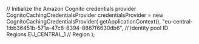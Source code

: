 // Initialize the Amazon Cognito credentials provider
CognitoCachingCredentialsProvider credentialsProvider = new CognitoCachingCredentialsProvider(
    getApplicationContext(),
    "eu-central-1:bb36451b-571a-47c8-8394-8867f6630db6", // Identity pool ID
    Regions.EU_CENTRAL_1 // Region
);